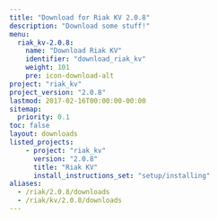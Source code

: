 ```yaml
---
title: "Download for Riak KV 2.0.8"
description: "Download some stuff!"
menu:
  riak_kv-2.0.8:
    name: "Download Riak KV"
    identifier: "download_riak_kv"
    weight: 101
    pre: icon-download-alt
project: "riak_kv"
project_version: "2.0.8"
lastmod: 2017-02-16T00:00:00-00:00
sitemap:
  priority: 0.1
toc: false
layout: downloads
listed_projects:
    - project: "riak_kv"
      version: "2.0.8"
      title: "Riak KV"
      install_instructions_set: "setup/installing"
aliases:
  - /riak/2.0.8/downloads
  - /riak/kv/2.0.8/downloads
---
```

